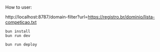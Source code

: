 How to user:

http://localhost:8787/domain-filter?url=https://registro.br/dominio/lista-competicao.txt





```
bun install
bun run dev
```

```
bun run deploy
```
